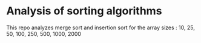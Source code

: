 # Analysis of sorting algorithms 

This repo analyzes merge sort and insertion sort for the array sizes :  10, 25, 50, 100, 250, 500, 1000, 2000

